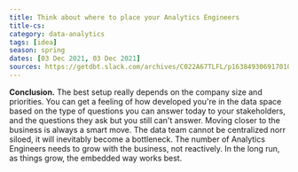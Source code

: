 ```yaml
---
title: Think about where to place your Analytics Engineers
title-cs: 
category: data-analytics
tags: [idea]
season: spring
dates: [03 Dec 2021, 03 Dec 2021]
sources: https://getdbt.slack.com/archives/C022A67TLFL/p1638493069170100?thread_ts=1638481179.168700&cid=C022A67TLFL
---
```


**Conclusion.** The best setup really depends on the company size and priorities. You can get a feeling of how developed you're in the data space based on the type of questions you can answer today to your stakeholders, and the questions they ask but you still can't answer. Moving closer to the business is always a smart move. The data team cannot be centralized norr siloed, it will inevitably become a bottleneck. The number of Analytics Engineers needs to grow with the business, not reactively. In the long run, as things grow, the embedded way works best.